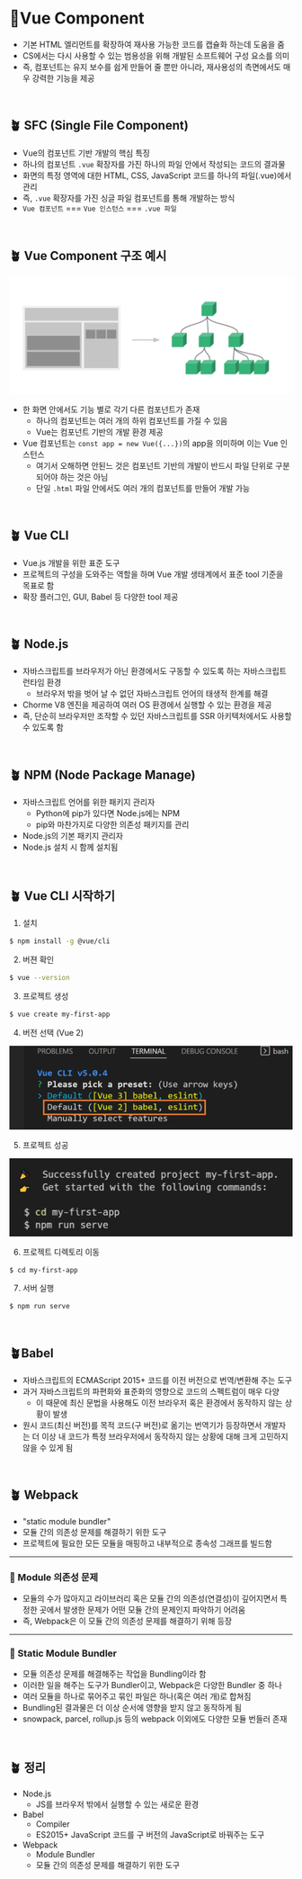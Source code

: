 # 🔰Vue Component

- 기본 HTML 엘리먼트를 확장하여 재사용 가능한 코드를 캡슐화 하는데 도움을 줌
- CS에서는 다시 사용할 수 있는 범용성을 위해 개발된 소프트웨어 구성 요소를 의미
- 즉, 컴포넌트는 유지 보수를 쉽게 만들어 줄 뿐만 아니라, 재사용성의 측면에서도 매우 강력한 기능을 제공

<BR>

## 🪴 SFC (Single File Component)

- Vue의 컴포넌트 기반 개발의 핵심 특징
- 하나의 컴포넌트 `.vue` 확장자를 가진 하나의 파일 안에서 작성되는 코드의 결과물
- 화면의 특정 영역에 대한 HTML, CSS, JavaScript 코드를 하나의 파일(.vue)에서 관리
- 즉, `.vue` 확장자를 가진 싱글 파일 컴포넌트를 통해 개발하는 방식
- `Vue 컴포넌트` === `Vue 인스턴스` === `.vue 파일`

<BR>

## 🪴 Vue Component 구조 예시

![image-20220510234640279](Vue%20Component%20&%20CLI.assets/image-20220510234640279.png)

- 한 화면 안에서도 기능 별로 각기 다른 컴포넌트가 존재
  - 하나의 컴포넌트는 여러 개의 하위 컴포넌트를 가질 수 있음
  - Vue는 컴포넌트 기반의 개발 환경 제공
- Vue 컴포넌트는 `const app = new Vue({...})`의 app을 의미하며 이는 Vue 인스턴스
  - 여기서 오해하면 안된느 것은 컴포넌트 기반의 개발이 반드시 파일 단위로 구분되어야 하는 것은 아님
  - 단일 `.html` 파일 안에서도 여러 개의 컴포넌트를 만들어 개발 가능

<BR>

## 🪴 Vue CLI

- Vue.js 개발을 위한 표준 도구
- 프로젝트의 구성을 도와주는 역할을 하며 Vue 개발 생태계에서 표준 tool 기준을 목표로 함
- 확장 플러그인, GUI, Babel 등 다양한 tool 제공

<br>



## 🪴 Node.js

- 자바스크립트를 브라우저가 아닌 환경에서도 구동할 수 있도록 하는 자바스크립트 런타임 환경
  - 브라우저 밖을 벗어 날 수 없던 자바스크립트 언어의 태생적 한계를 해결
- Chorme V8 엔진을 제공하여 여러 OS 환경에서 실행할 수 있는 환경을 제공
- 즉, 단순히 브라우저만 조작할 수 있던 자바스크립트를 SSR 아키텍처에서도 사용할 수 있도록 함

<br>



## 🪴 NPM (Node Package Manage)

- 자바스크립트 언어를 위한 패키지 관리자
  - Python에 pip가 있다면 Node.js에는 NPM
  - pip와 마찬가지로 다양한 의존성 패키지를 관리
- Node.js의 기본 패키지 관리자
- Node.js 설치 시 함께 설치됨

<br>



## 🪴 Vue CLI 시작하기

1. 설치

```BASH
$ npm install -g @vue/cli
```

2. 버젼 확인

```bash
$ vue --version
```

3. 프로젝트 생성

```bash
$ vue create my-first-app
```

4. 버전 선택 (Vue 2)

![image-20220510235543343](Vue%20Component%20&%20CLI.assets/image-20220510235543343.png)

5. 프로젝트 성공

![image-20220510235529815](Vue%20Component%20&%20CLI.assets/image-20220510235529815.png)

6. 프로젝트 디렉토리 이동

```bash
$ cd my-first-app
```

7. 서버 실행

```bash
$ npm run serve
```

<br>

## 🪴Babel

- 자바스크립트의 ECMAScript 2015+ 코드를 이전 버전으로 번역/변환해 주는 도구
- 과거 자바스크립트의 파편화와 표준화의 영향으로 코드의 스펙트럼이 매우 다양
  - 이 때문에 최신 문법을 사용해도 이전 브라우저 혹은 환경에서 동작하지 않는 상황이 발생
- 원시 코드(최신 버전)를 목적 코드(구 버전)로 옮기는 번역기가 등장하면서 개발자는 더 이상 내 코드가 특정 브라우저에서 동작하지 않는 상황에 대해 크게 고민하지 않을 수 있게 됨

<br>

## 🪴 Webpack

- "static module bundler"
- 모듈 간의 의존성 문제를 해결하기 위한 도구
- 프로젝트에 필요한 모든 모듈을 매핑하고 내부적으로 종속성 그래프를 빌드함

<hr>

### 🌳 Module 의존성 문제

- 모듈의 수가 많아지고 라이브러리 혹은 모듈 간의 의존성(연결성)이 깊어지면서 특정한 곳에서 발생한 문제가 어떤 모듈 간의 문제인지 파악하기 어려움
- 즉, Webpack은 이 모듈 간의 의존성 문제를 해결하기 위해 등장

<hr>

### 🌳 Static Module Bundler

- 모듈 의존성 문제를 해결해주는 작업을 Bundling이라 함
- 이러한 일을 해주는 도구가 Bundler이고, Webpack은 다양한 Bundler 중 하나
- 여러 모듈을 하나로 묶어주고 묶인 파일은 하나(혹은 여러 개)로 합쳐짐
- Bundling된 결과물은 더 이상 순서에 영향을 받지 않고 동작하게 됨
- snowpack, parcel, rollup.js 등의 webpack 이외에도 다양한 모듈 번들러 존재

<br>



## 🪴 정리

- Node.js
  - JS를 브라우저 밖에서 실행할 수 있는 새로운 환경
- Babel
  - Compiler
  - ES2015+ JavaScript 코드를 구 버전의 JavaScript로 바꿔주는 도구
- Webpack
  - Module Bundler
  - 모듈 간의 의존성 문제를 해결하기 위한 도구



